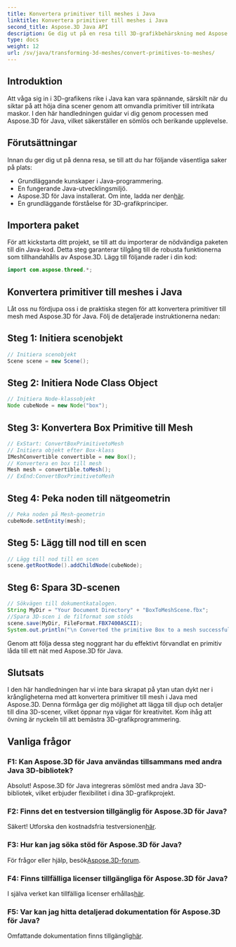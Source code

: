 ```yaml
---
title: Konvertera primitiver till meshes i Java
linktitle: Konvertera primitiver till meshes i Java
second_title: Aspose.3D Java API
description: Ge dig ut på en resa till 3D-grafikbehärskning med Aspose.3D för Java - konvertera enkelt primitiver till fascinerande mesh. Förhöj din kodningsupplevelse nu!
type: docs
weight: 12
url: /sv/java/transforming-3d-meshes/convert-primitives-to-meshes/
---
```

## Introduktion
Att våga sig in i 3D-grafikens rike i Java kan vara spännande, särskilt när du siktar på att höja dina scener genom att omvandla primitiver till intrikata maskor. I den här handledningen guidar vi dig genom processen med Aspose.3D för Java, vilket säkerställer en sömlös och berikande upplevelse.
## Förutsättningar
Innan du ger dig ut på denna resa, se till att du har följande väsentliga saker på plats:
- Grundläggande kunskaper i Java-programmering.
- En fungerande Java-utvecklingsmiljö.
-  Aspose.3D för Java installerat. Om inte, ladda ner den[här](https://releases.aspose.com/3d/java/).
- En grundläggande förståelse för 3D-grafikprinciper.
## Importera paket
För att kickstarta ditt projekt, se till att du importerar de nödvändiga paketen till din Java-kod. Detta steg garanterar tillgång till de robusta funktionerna som tillhandahålls av Aspose.3D. Lägg till följande rader i din kod:
```java
import com.aspose.threed.*;
```
## Konvertera primitiver till meshes i Java
Låt oss nu fördjupa oss i de praktiska stegen för att konvertera primitiver till mesh med Aspose.3D för Java. Följ de detaljerade instruktionerna nedan:
## Steg 1: Initiera scenobjekt
```java
// Initiera scenobjekt
Scene scene = new Scene();
```
## Steg 2: Initiera Node Class Object
```java
// Initiera Node-klassobjekt
Node cubeNode = new Node("box");
```
## Steg 3: Konvertera Box Primitive till Mesh
```java
// ExStart: ConvertBoxPrimitivetoMesh
// Initiera objekt efter Box-klass
IMeshConvertible convertible = new Box();
// Konvertera en box till mesh
Mesh mesh = convertible.toMesh();
// ExEnd:ConvertBoxPrimitivetoMesh
```
## Steg 4: Peka noden till nätgeometrin
```java
// Peka noden på Mesh-geometrin
cubeNode.setEntity(mesh);
```
## Steg 5: Lägg till nod till en scen
```java
// Lägg till nod till en scen
scene.getRootNode().addChildNode(cubeNode);
```
## Steg 6: Spara 3D-scenen
```java
// Sökvägen till dokumentkatalogen.
String MyDir = "Your Document Directory" + "BoxToMeshScene.fbx";
//Spara 3D-scen i de filformat som stöds
scene.save(MyDir, FileFormat.FBX7400ASCII);
System.out.println("\n Converted the primitive Box to a mesh successfully.\nFile saved at " + MyDir);
```
Genom att följa dessa steg noggrant har du effektivt förvandlat en primitiv låda till ett nät med Aspose.3D för Java.
## Slutsats
I den här handledningen har vi inte bara skrapat på ytan utan dykt ner i krångligheterna med att konvertera primitiver till mesh i Java med Aspose.3D. Denna förmåga ger dig möjlighet att lägga till djup och detaljer till dina 3D-scener, vilket öppnar nya vägar för kreativitet. Kom ihåg att övning är nyckeln till att bemästra 3D-grafikprogrammering.
## Vanliga frågor
### F1: Kan Aspose.3D för Java användas tillsammans med andra Java 3D-bibliotek?
Absolut! Aspose.3D för Java integreras sömlöst med andra Java 3D-bibliotek, vilket erbjuder flexibilitet i dina 3D-grafikprojekt.
### F2: Finns det en testversion tillgänglig för Aspose.3D för Java?
 Säkert! Utforska den kostnadsfria testversionen[här](https://releases.aspose.com/).
### F3: Hur kan jag söka stöd för Aspose.3D för Java?
 För frågor eller hjälp, besök[Aspose.3D-forum](https://forum.aspose.com/c/3d/18).
### F4: Finns tillfälliga licenser tillgängliga för Aspose.3D för Java?
 I själva verket kan tillfälliga licenser erhållas[här](https://purchase.aspose.com/temporary-license/).
### F5: Var kan jag hitta detaljerad dokumentation för Aspose.3D för Java?
 Omfattande dokumentation finns tillgänglig[här](https://reference.aspose.com/3d/java/).